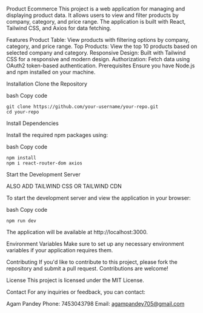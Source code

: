 Product Ecommerce
This project is a web application for managing and displaying product data. It allows users to view and filter products by company, category, and price range. The application is built with React, Tailwind CSS, and Axios for data fetching.

Features
Product Table: View products with filtering options by company, category, and price range.
Top Products: View the top 10 products based on selected company and category.
Responsive Design: Built with Tailwind CSS for a responsive and modern design.
Authorization: Fetch data using OAuth2 token-based authentication.
Prerequisites
Ensure you have Node.js and npm installed on your machine.

Installation
Clone the Repository

bash
Copy code


    git clone https://github.com/your-username/your-repo.git
    cd your-repo
Install Dependencies

Install the required npm packages using:

bash
Copy code


    npm install
    npm i react-router-dom axios
Start the Development Server

ALSO ADD TAILWIND CSS OR TAILWIND CDN

To start the development server and view the application in your browser:

bash
Copy code




    npm run dev
The application will be available at http://localhost:3000.

Environment Variables
Make sure to set up any necessary environment variables if your application requires them.

Contributing
If you'd like to contribute to this project, please fork the repository and submit a pull request. Contributions are welcome!

License
This project is licensed under the MIT License.

Contact
For any inquiries or feedback, you can contact:

Agam Pandey
Phone: 7453043798
Email: agampandey705@gmail.com
